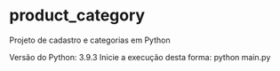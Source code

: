 # product_category
Projeto de cadastro e categorias em Python

Versão do Python: 3.9.3
Inicie a execução desta forma: python main.py
